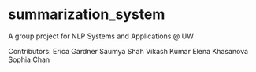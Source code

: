 # summarization_system
A group project for NLP Systems and Applications @ UW

Contributors:
Erica Gardner
Saumya Shah
Vikash Kumar
Elena Khasanova
Sophia Chan
